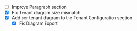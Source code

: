 - [ ] Improve Paragraph section
- [x] Fix Tenant diagram size mismatch
- [x] Add per tenant diagram to the Tenant Configuration section
  - [x] Fix Diagram Export